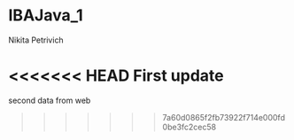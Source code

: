 # IBAJava_1
Nikita Petrivich

<<<<<<< HEAD
First update
=======
second data from web
>>>>>>> 7a60d0865f2fb73922f714e000fd0be3fc2cec58
